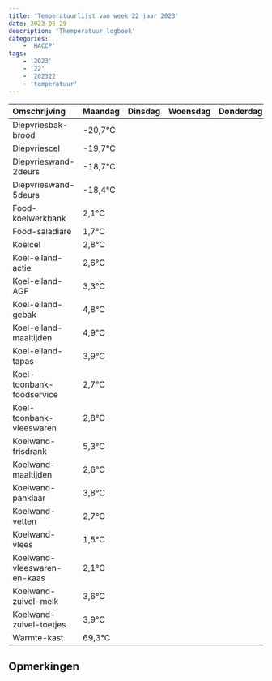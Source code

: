 ```yaml
---
title: 'Temperatuurlijst van week 22 jaar 2023'
date: 2023-05-29
description: 'Themperatuur logboek'
categories:
    - 'HACCP'
tags:
    - '2023'
    - '22'
    - '202322'
    - 'temperatuur'
---
```

|Omschrijving|Maandag|Dinsdag|Woensdag|Donderdag|Vrijdag|Zaterdag|Zondag|
|:---|:---|:---|:---|:---|:---|:---|:---|
|Diepvriesbak-brood|-20,7°C| | | | | | |
|Diepvriescel|-19,7°C| | | | | | |
|Diepvrieswand-2deurs|-18,7°C| | | | | | |
|Diepvrieswand-5deurs|-18,4°C| | | | | | |
|Food-koelwerkbank|2,1°C| | | | | | |
|Food-saladiare|1,7°C| | | | | | |
|Koelcel|2,8°C| | | | | | |
|Koel-eiland-actie|2,6°C| | | | | | |
|Koel-eiland-AGF|3,3°C| | | | | | |
|Koel-eiland-gebak|4,8°C| | | | | | |
|Koel-eiland-maaltijden|4,9°C| | | | | | |
|Koel-eiland-tapas|3,9°C| | | | | | |
|Koel-toonbank-foodservice|2,7°C| | | | | | |
|Koel-toonbank-vleeswaren|2,8°C| | | | | | |
|Koelwand-frisdrank|5,3°C| | | | | | |
|Koelwand-maaltijden|2,6°C| | | | | | |
|Koelwand-panklaar|3,8°C| | | | | | |
|Koelwand-vetten|2,7°C| | | | | | |
|Koelwand-vlees|1,5°C| | | | | | |
|Koelwand-vleeswaren-en-kaas|2,1°C| | | | | | |
|Koelwand-zuivel-melk|3,6°C| | | | | | |
|Koelwand-zuivel-toetjes|3,9°C| | | | | | |
|Warmte-kast|69,3°C| | | | | | |

## Opmerkingen


